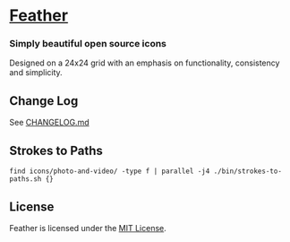 [Feather](https://feathericons.com)
===

### Simply beautiful open source icons

Designed on a 24x24 grid with an emphasis on functionality, consistency and simplicity.

Change Log
---

See [CHANGELOG.md](https://github.com/colebemis/feather/blob/master/CHANGELOG.md)

Strokes to Paths
---

```
find icons/photo-and-video/ -type f | parallel -j4 ./bin/strokes-to-paths.sh {}
```


License
---

Feather is licensed under the [MIT License](http://opensource.org/licenses/MIT).
